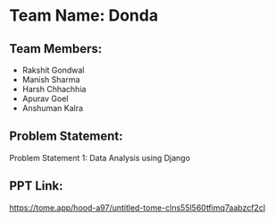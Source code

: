 # Team Name: Donda

## Team Members:
- Rakshit Gondwal
- Manish Sharma
- Harsh Chhachhia
- Apurav Goel
- Anshuman Kalra

## Problem Statement:
Problem Statement 1: Data Analysis using Django

## PPT Link:
https://tome.app/hood-a97/untitled-tome-clns55l560tfimq7aabzcf2cl
